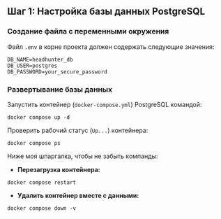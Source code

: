 ## Шаг 1: Настройка базы данных PostgreSQL

### Создание файла с переменными окружения

Файл `.env` в корне проекта должен содержать следующие значения:

```
DB_NAME=headhunter_db
DB_USER=postgres
DB_PASSWORD=your_secure_password
```

### Развертывание базы данных

Запустить контейнер (`docker-compose.yml`) PostgreSQL командой:

```
docker compose up -d
```

Проверить рабочий статус (`Up...`) контейнера:

```
docker compose ps
```
Ниже моя шпаргалка, чтобы не забыть компанды:
- **Перезагрузка контейнера:**
```
docker compose restart
```
- **Удалить контейнер вместе с данными:**
```
docker compose down -v
```
